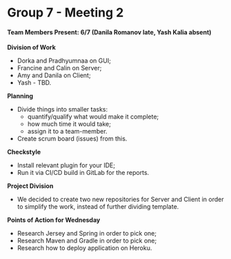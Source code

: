 # Group 7 - Meeting 2 #

#### Team Members Present: 6/7 (Danila Romanov late, Yash Kalia absent) ####

**Division of Work**

* Dorka and Pradhyumnaa on GUI;
* Francine and Calin on Server;
* Amy and Danila on Client;
* Yash - TBD.

**Planning**

* Divide things into smaller tasks:
    * quantify/qualify what would make it complete;
    * how much time it would take;
    * assign it to a team-member.
* Create scrum board (issues) from this.

**Checkstyle**

* Install relevant plugin for your IDE;
* Run it via CI/CD build in GitLab for the reports.

**Project Division**

* We decided to create two new repositories for Server and Client in order to simplify the work, instead of further dividing template.

**Points of Action for Wednesday**

* Research Jersey and Spring in order to pick one;
* Research Maven and Gradle in order to pick one;
* Research how to deploy application on Heroku.
